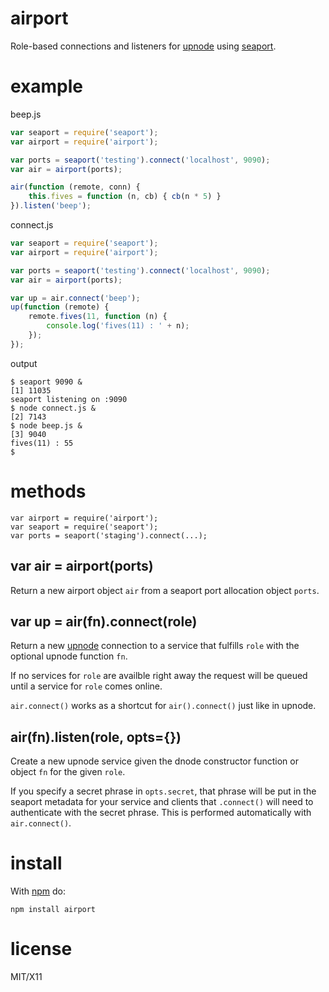 airport
=======

Role-based connections and listeners for
[upnode](https://github.com/substack/upnode)
using
[seaport](https://github.com/substack/seaport).

example
=======

beep.js

``` js
var seaport = require('seaport');
var airport = require('airport');

var ports = seaport('testing').connect('localhost', 9090);
var air = airport(ports);

air(function (remote, conn) {
    this.fives = function (n, cb) { cb(n * 5) }
}).listen('beep');
```

connect.js

``` js
var seaport = require('seaport');
var airport = require('airport');

var ports = seaport('testing').connect('localhost', 9090);
var air = airport(ports);

var up = air.connect('beep');
up(function (remote) {
    remote.fives(11, function (n) {
        console.log('fives(11) : ' + n);
    });
});
```

output

```
$ seaport 9090 &
[1] 11035
seaport listening on :9090
$ node connect.js &
[2] 7143
$ node beep.js &
[3] 9040
fives(11) : 55
$ 
```

methods
=======

```
var airport = require('airport');
var seaport = require('seaport');
var ports = seaport('staging').connect(...);
```

var air = airport(ports)
------------------------

Return a new airport object `air` from a seaport port allocation object `ports`.

var up = air(fn).connect(role)
------------------------------

Return a new [upnode](https://github.com/substack/upnode) connection to a
service that fulfills `role` with the optional upnode function `fn`.

If no services for `role` are availble right away the request will be queued
until a service for `role` comes online.

`air.connect()` works as a shortcut for `air().connect()` just like in upnode.

air(fn).listen(role, opts={})
-----------------------------

Create a new upnode service given the dnode constructor function or object `fn`
for the given `role`.

If you specify a secret phrase in `opts.secret`, that phrase will be put in the
seaport metadata for your service and clients that `.connect()` will need to
authenticate with the secret phrase. This is performed automatically with
`air.connect()`.

install
=======

With [npm](http://npmjs.org) do:

```
npm install airport
```

license
=======

MIT/X11
